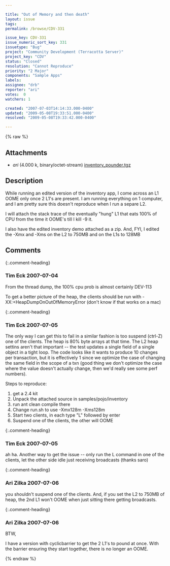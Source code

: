 ```yaml
---

title: "Out of Memory and then death"
layout: issue
tags: 
permalink: /browse/CDV-331

issue_key: CDV-331
issue_numeric_sort_key: 331
issuetype: "Bug"
project: "Community Development (Terracotta Server)"
project_key: "CDV"
status: "Closed"
resolution: "Cannot Reproduce"
priority: "2 Major"
components: "Sample Apps"
labels: 
assignee: "drb"
reporter: "ari"
votes:  0
watchers: 1

created: "2007-07-03T14:14:33.000-0400"
updated: "2009-05-08T19:33:51.000-0400"
resolved: "2009-05-08T19:33:42.000-0400"

---
```




{% raw %}


## Attachments

* <em>ari</em> (4.000 k, binary/octet-stream) [inventory_pounder.tgz](/attachments/CDV/CDV-331/inventory_pounder.tgz)




## Description

<div markdown="1" class="description">

While running an edited version of the inventory app, I come across an L1 OOME only once 2 L1's are present.  I am running everything on 1 computer, and I am pretty sure this doesn't reproduce when I run a separe L2.

I will attach the stack trace of the eventually "hung" L1 that eats 100% of CPU from the time it OOME's till I kill -9 it.

I also have the edited inventory demo attached as a zip.  And, FYI, I edited the -Xmx and -Xms on the L2 to 750MB and on the L1s to 128MB


</div>

## Comments


{:.comment-heading}
### **Tim Eck** <span class="date">2007-07-04</span>

<div markdown="1" class="comment">

From the thread dump, the 100% cpu prob is almost certainly DEV-113

To get a better picture of the heap, the clients should be run with -XX:+HeapDumpOnOutOfMemoryError (don't know if that works on a mac)








</div>


{:.comment-heading}
### **Tim Eck** <span class="date">2007-07-05</span>

<div markdown="1" class="comment">

The only way I can get this to fail in a similar fashion is too suspend (ctrl-Z) one of the clients. The heap is 80% byte arrays at that time. The L2 heap settins aren't that important -- the test updates a single field of a single object in a tight loop. The code looks like it wants to produce 10 changes per transaction, but it is effectively 1 since we optimize the case of changing the same field in the scope of a txn (good thing we don't optimize the case where the value doesn't actually change, then we'd really see some perf numbers).

Steps to reproduce:
1) get a 2.4 kit
2) Unpack the attached source in samples/pojo/inventory
3) run ant clean compile there
4) Change run.sh to use -Xmx128m -Xms128m
5) Start two clients, in each type "L" followed by enter
6) Suspend one of the clients, the other will OOME



</div>


{:.comment-heading}
### **Tim Eck** <span class="date">2007-07-05</span>

<div markdown="1" class="comment">

ah ha. Another way to get the issue -- only run the L command in one of the clients, let the other side idle just receiving broadcasts (thanks saro)


</div>


{:.comment-heading}
### **Ari Zilka** <span class="date">2007-07-06</span>

<div markdown="1" class="comment">

you shouldn't suspend one of the clients.  And, if you set the L2 to 750MB of heap, the 2nd L1 won't OOME when just sitting there getting broadcasts.

</div>


{:.comment-heading}
### **Ari Zilka** <span class="date">2007-07-06</span>

<div markdown="1" class="comment">

BTW,

I have a version with cyclicbarrier to get the 2 L1's to pound at once.  With the barrier ensuring they start together, there is no longer an OOME.

</div>



{% endraw %}
